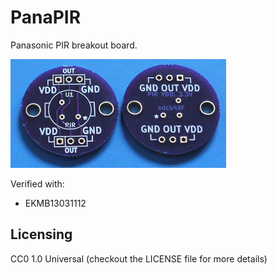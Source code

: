 PanaPIR
=======

Panasonic PIR breakout board.

![Panasonic PIR breakout board](pictures/panapir.png)

Verified with:

* EKMB13031112

## Licensing

CC0 1.0 Universal (checkout the LICENSE file for more details)

